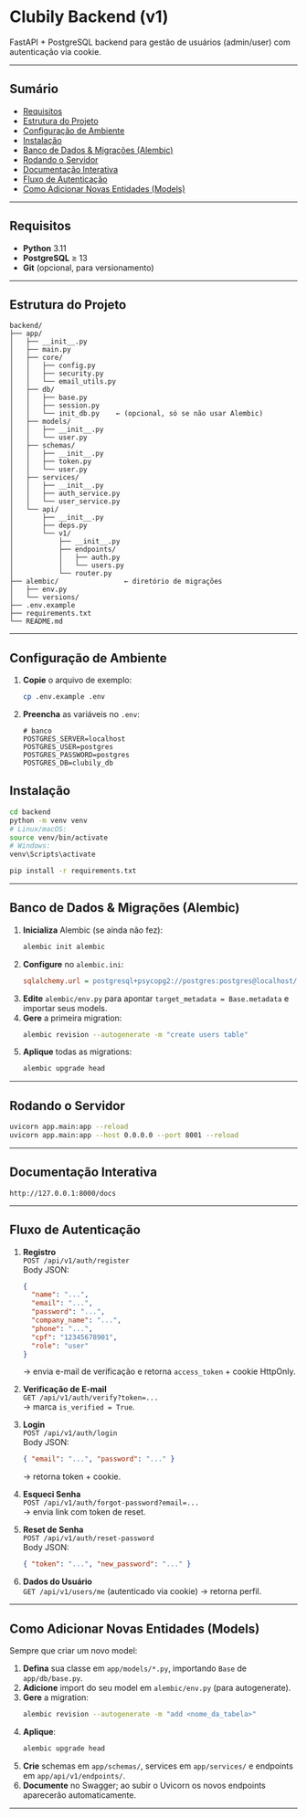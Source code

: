 # Clubily Backend (v1)

FastAPI + PostgreSQL backend para gestão de usuários (admin/user) com autenticação via cookie.

---

## Sumário

- [Requisitos](#requisitos)  
- [Estrutura do Projeto](#estrutura-do-projeto)  
- [Configuração de Ambiente](#configuração-de-ambiente)  
- [Instalação](#instalação)  
- [Banco de Dados & Migrações (Alembic)](#banco-de-dados--migrações-alembic)  
- [Rodando o Servidor](#rodando-o-servidor)  
- [Documentação Interativa](#documentação-interativa)  
- [Fluxo de Autenticação](#fluxo-de-autenticação)  
- [Como Adicionar Novas Entidades (Models)](#como-adicionar-novas-entidades-models)  

---

## Requisitos

- **Python** 3.11  
- **PostgreSQL** ≥ 13  
- **Git** (opcional, para versionamento)

---

## Estrutura do Projeto

```
backend/
├── app/
│   ├── __init__.py
│   ├── main.py
│   ├── core/
│   │   ├── config.py
│   │   ├── security.py
│   │   └── email_utils.py
│   ├── db/
│   │   ├── base.py
│   │   ├── session.py
│   │   └── init_db.py    ← (opcional, só se não usar Alembic)
│   ├── models/
│   │   ├── __init__.py
│   │   └── user.py
│   ├── schemas/
│   │   ├── __init__.py
│   │   ├── token.py
│   │   └── user.py
│   ├── services/
│   │   ├── __init__.py
│   │   ├── auth_service.py
│   │   └── user_service.py
│   └── api/
│       ├── __init__.py
│       ├── deps.py
│       └── v1/
│           ├── __init__.py
│           ├── endpoints/
│           │   ├── auth.py
│           │   └── users.py
│           └── router.py
├── alembic/                ← diretório de migrações
│   ├── env.py
│   └── versions/
├── .env.example
├── requirements.txt
└── README.md
```

---

## Configuração de Ambiente

1. **Copie** o arquivo de exemplo:
   ```bash
   cp .env.example .env
   ```
2. **Preencha** as variáveis no `.env`:

   ```dotenv
   # banco
   POSTGRES_SERVER=localhost
   POSTGRES_USER=postgres
   POSTGRES_PASSWORD=postgres
   POSTGRES_DB=clubily_db

   ```

## Instalação

```bash
cd backend
python -m venv venv
# Linux/macOS:
source venv/bin/activate
# Windows:
venv\Scripts\activate

pip install -r requirements.txt
```

---

## Banco de Dados & Migrações (Alembic)

1. **Inicializa** Alembic (se ainda não fez):
   ```bash
   alembic init alembic
   ```
2. **Configure** no `alembic.ini`:
   ```ini
   sqlalchemy.url = postgresql+psycopg2://postgres:postgres@localhost/clubily_db2
   ```
3. **Edite** `alembic/env.py` para apontar `target_metadata = Base.metadata` e importar seus models.
4. **Gere** a primeira migration:
   ```bash
   alembic revision --autogenerate -m "create users table"
   ```
5. **Aplique** todas as migrations:
   ```bash
   alembic upgrade head
   ```

---

## Rodando o Servidor

```bash
uvicorn app.main:app --reload
uvicorn app.main:app --host 0.0.0.0 --port 8001 --reload
```

---

## Documentação Interativa

```
http://127.0.0.1:8000/docs
```

---

## Fluxo de Autenticação

1. **Registro**  
   `POST /api/v1/auth/register`  
   Body JSON:
   ```json
   {
     "name": "...",
     "email": "...",
     "password": "...",
     "company_name": "...",
     "phone": "...",
     "cpf": "12345678901",
     "role": "user"
   }
   ```
   → envia e-mail de verificação e retorna `access_token` + cookie HttpOnly.

2. **Verificação de E-mail**  
   `GET /api/v1/auth/verify?token=...`  
   → marca `is_verified = True`.

3. **Login**  
   `POST /api/v1/auth/login`  
   Body JSON:
   ```json
   { "email": "...", "password": "..." }
   ```
   → retorna token + cookie.

4. **Esqueci Senha**  
   `POST /api/v1/auth/forgot-password?email=...`  
   → envia link com token de reset.

5. **Reset de Senha**  
   `POST /api/v1/auth/reset-password`  
   Body JSON:
   ```json
   { "token": "...", "new_password": "..." }
   ```

6. **Dados do Usuário**  
   `GET /api/v1/users/me` (autenticado via cookie) → retorna perfil.

---

## Como Adicionar Novas Entidades (Models)

Sempre que criar um novo model:

1. **Defina** sua classe em `app/models/*.py`, importando `Base` de `app/db/base.py`.  
2. **Adicione** import do seu model em `alembic/env.py` (para autogenerate).  
3. **Gere** a migration:
   ```bash
   alembic revision --autogenerate -m "add <nome_da_tabela>"
   ```
4. **Aplique**:
   ```bash
   alembic upgrade head
   ```
5. **Crie** schemas em `app/schemas/`, services em `app/services/` e endpoints em `app/api/v1/endpoints/`.  
6. **Documente** no Swagger; ao subir o Uvicorn os novos endpoints aparecerão automaticamente.

---
